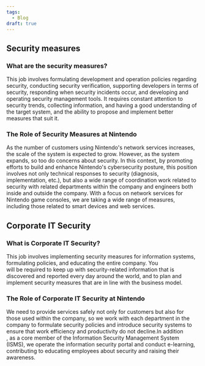 ```yaml
---
tags:
  - Blog
draft: true
---
```

## Security measures

### What are the security measures?

This job involves formulating development and operation policies regarding security, conducting security verification, supporting developers in terms of security, responding when security incidents occur, and developing and operating security management tools. It requires constant attention to security trends, collecting information, and having a good understanding of the target system, and the ability to propose and implement better measures that suit it.
### The Role of Security Measures at Nintendo

As the number of customers using Nintendo's network services increases, the scale of the system is expected to grow. However, as the system expands, so too do concerns about security. In this context, by promoting efforts to build and enhance Nintendo's cybersecurity posture, this position involves not only technical responses to security (diagnosis, implementation, etc.), but also a wide range of coordination work related to security with related departments within the company and engineers both inside and outside the company. With a focus on network services for Nintendo game consoles, we are taking a wide range of measures, including those related to smart devices and web services.

## Corporate IT Security

### What is Corporate IT Security?

This job involves implementing security measures for information systems, formulating policies, and educating the entire company. You  
will be required to keep up with security-related information that is discovered and reported every day around the world, and to plan and implement security measures that are in line with the business model.
### The Role of Corporate IT Security at Nintendo

We need to provide services safely not only for customers but also for those used within the company, so we work with each department in the company to formulate security policies and introduce security systems to ensure that work efficiency and productivity do not decline.In addition  
, as a core member of the Information Security Management System (ISMS), we operate the information security portal and conduct e-learning, contributing to educating employees about security and raising their awareness.